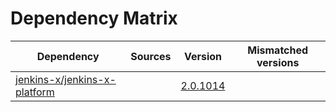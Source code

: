 # Dependency Matrix

Dependency | Sources | Version | Mismatched versions
---------- | ------- | ------- | -------------------
[jenkins-x/jenkins-x-platform](https://github.com/jenkins-x/jenkins-x-platform.git) |  | [2.0.1014](https://github.com/jenkins-x/jenkins-x-platform/releases/tag/v2.0.1014) | 
